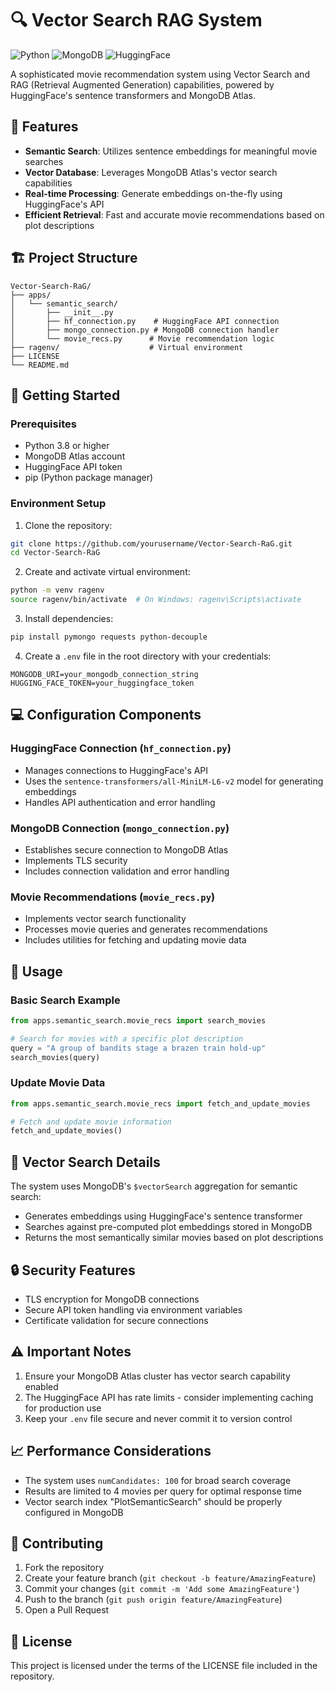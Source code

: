 # 🔍 Vector Search RAG System

![Python](https://img.shields.io/badge/Python-3.8%2B-blue?logo=python&logoColor=white)
![MongoDB](https://img.shields.io/badge/MongoDB-4.4%2B-green?logo=mongodb&logoColor=white)
![HuggingFace](https://img.shields.io/badge/HuggingFace-Transformers-yellow?logo=huggingface&logoColor=white)

A sophisticated movie recommendation system using Vector Search and RAG (Retrieval Augmented Generation) capabilities, powered by HuggingFace's sentence transformers and MongoDB Atlas.

## 🌟 Features

- **Semantic Search**: Utilizes sentence embeddings for meaningful movie searches
- **Vector Database**: Leverages MongoDB Atlas's vector search capabilities
- **Real-time Processing**: Generate embeddings on-the-fly using HuggingFace's API
- **Efficient Retrieval**: Fast and accurate movie recommendations based on plot descriptions

## 🏗️ Project Structure

```
Vector-Search-RaG/
├── apps/
│   └── semantic_search/
│       ├── __init__.py
│       ├── hf_connection.py    # HuggingFace API connection
│       ├── mongo_connection.py # MongoDB connection handler
│       └── movie_recs.py      # Movie recommendation logic
├── ragenv/                    # Virtual environment
├── LICENSE
└── README.md
```

## 🚀 Getting Started

### Prerequisites

- Python 3.8 or higher
- MongoDB Atlas account
- HuggingFace API token
- pip (Python package manager)

### Environment Setup

1. Clone the repository:
```bash
git clone https://github.com/yourusername/Vector-Search-RaG.git
cd Vector-Search-RaG
```

2. Create and activate virtual environment:
```bash
python -m venv ragenv
source ragenv/bin/activate  # On Windows: ragenv\Scripts\activate
```

3. Install dependencies:
```bash
pip install pymongo requests python-decouple
```

4. Create a `.env` file in the root directory with your credentials:
```env
MONGODB_URI=your_mongodb_connection_string
HUGGING_FACE_TOKEN=your_huggingface_token
```

## 💻 Configuration Components

### HuggingFace Connection (`hf_connection.py`)
- Manages connections to HuggingFace's API
- Uses the `sentence-transformers/all-MiniLM-L6-v2` model for generating embeddings
- Handles API authentication and error handling

### MongoDB Connection (`mongo_connection.py`)
- Establishes secure connection to MongoDB Atlas
- Implements TLS security
- Includes connection validation and error handling

### Movie Recommendations (`movie_recs.py`)
- Implements vector search functionality
- Processes movie queries and generates recommendations
- Includes utilities for fetching and updating movie data

## 🔧 Usage

### Basic Search Example
```python
from apps.semantic_search.movie_recs import search_movies

# Search for movies with a specific plot description
query = "A group of bandits stage a brazen train hold-up"
search_movies(query)
```

### Update Movie Data
```python
from apps.semantic_search.movie_recs import fetch_and_update_movies

# Fetch and update movie information
fetch_and_update_movies()
```

## 🎯 Vector Search Details

The system uses MongoDB's `$vectorSearch` aggregation for semantic search:
- Generates embeddings using HuggingFace's sentence transformer
- Searches against pre-computed plot embeddings stored in MongoDB
- Returns the most semantically similar movies based on plot descriptions

## 🔒 Security Features

- TLS encryption for MongoDB connections
- Secure API token handling via environment variables
- Certificate validation for secure connections

## ⚠️ Important Notes

1. Ensure your MongoDB Atlas cluster has vector search capability enabled
2. The HuggingFace API has rate limits - consider implementing caching for production use
3. Keep your `.env` file secure and never commit it to version control

## 📈 Performance Considerations

- The system uses `numCandidates: 100` for broad search coverage
- Results are limited to 4 movies per query for optimal response time
- Vector search index "PlotSemanticSearch" should be properly configured in MongoDB

## 🤝 Contributing

1. Fork the repository
2. Create your feature branch (`git checkout -b feature/AmazingFeature`)
3. Commit your changes (`git commit -m 'Add some AmazingFeature'`)
4. Push to the branch (`git push origin feature/AmazingFeature`)
5. Open a Pull Request

## 📝 License

This project is licensed under the terms of the LICENSE file included in the repository.
